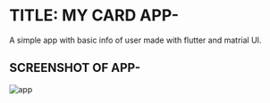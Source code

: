 # TITLE: MY CARD APP-
A simple app with basic info of user made with flutter and matrial UI.
## SCREENSHOT OF APP-
![app](https://user-images.githubusercontent.com/54092197/89737044-a8787f80-da8b-11ea-8f1c-ceb6c1f6b4a5.jpg)
